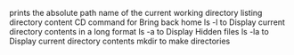 prints the absolute path name of the current working directory
listing directory content
CD command for Bring back home
ls -l to Display current directory contents in a long format
ls -a to Display Hidden files
ls -la to Display current directory contents
mkdir to make directories
